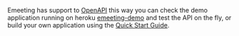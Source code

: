 
Emeeting has support to [OpenAPI](https://www.openapis.org) this way you can check the demo application running on heroku [emeeting-demo](https://emeeting-demo.herokuapp.com) and test the API on the fly, or build your own application using the [Quick Start Guide](started.md).
